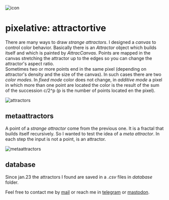 ![icon](https://gitlab.com/azarte/pixelative/-/raw/master/assets/img/logo_64.png)

# pixelative: attractortive

There are many ways to draw *strange attractors*. I designed a *canvas* to control color behavior. Basically there
is an *Attractor* object which builds itself and which is painted by *AttracCanvas*. Points are mapped in the canvas
stretching the attractor up to the edges so you can change the attractor's aspect ratio.  
Sometimes two or more points end in the same pixel (depending on attractor's density and the size of the canvas). In
such cases there are two *color modes*. In *fixed mode* color does not change, in *additive mode* a pixel in which
more than one point are located the color is the result of the sum of the succession c/2^p (p is the number of points
located en the pixel).  

![attractors](https://gitlab.com/azarte/pixelative/-/raw/master/assets/img/attractor_aspect.jpg)

## metaattractors

A point of a *strange attractor* come from the previous one. It is a fractal that builds itself recursively. So I wanted
to test the idea of a *meta attractor*. In each step the input is not a point, is an attractor.  

![metaattractors](https://gitlab.com/azarte/pixelative/-/raw/master/assets/img/metaattractor.jpg)

## database

Since jan.23 the attractors I found are saved in a *.csv* files in *database* folder.  

Feel free to contact me by [mail](mailto:rodrigovalla@protonmail.ch) or reach me in
[telegram](https://t.me/rvalla) or [mastodon](https://fosstodon.org/@rvalla).
